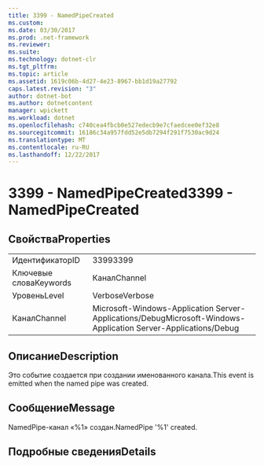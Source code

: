 ```yaml
---
title: 3399 - NamedPipeCreated
ms.custom: 
ms.date: 03/30/2017
ms.prod: .net-framework
ms.reviewer: 
ms.suite: 
ms.technology: dotnet-clr
ms.tgt_pltfrm: 
ms.topic: article
ms.assetid: 1619c06b-4d27-4e23-8967-bb1d19a27792
caps.latest.revision: "3"
author: dotnet-bot
ms.author: dotnetcontent
manager: wpickett
ms.workload: dotnet
ms.openlocfilehash: c740cea4fbcb0e527edecb9e7cfaedcee0ef32e8
ms.sourcegitcommit: 16186c34a957fdd52e5db7294f291f7530ac9d24
ms.translationtype: MT
ms.contentlocale: ru-RU
ms.lasthandoff: 12/22/2017
---
```

# <a name="3399---namedpipecreated"></a><span data-ttu-id="876e0-102">3399 - NamedPipeCreated</span><span class="sxs-lookup"><span data-stu-id="876e0-102">3399 - NamedPipeCreated</span></span>
## <a name="properties"></a><span data-ttu-id="876e0-103">Свойства</span><span class="sxs-lookup"><span data-stu-id="876e0-103">Properties</span></span>  
  
|||  
|-|-|  
|<span data-ttu-id="876e0-104">Идентификатор</span><span class="sxs-lookup"><span data-stu-id="876e0-104">ID</span></span>|<span data-ttu-id="876e0-105">3399</span><span class="sxs-lookup"><span data-stu-id="876e0-105">3399</span></span>|  
|<span data-ttu-id="876e0-106">Ключевые слова</span><span class="sxs-lookup"><span data-stu-id="876e0-106">Keywords</span></span>|<span data-ttu-id="876e0-107">Канал</span><span class="sxs-lookup"><span data-stu-id="876e0-107">Channel</span></span>|  
|<span data-ttu-id="876e0-108">Уровень</span><span class="sxs-lookup"><span data-stu-id="876e0-108">Level</span></span>|<span data-ttu-id="876e0-109">Verbose</span><span class="sxs-lookup"><span data-stu-id="876e0-109">Verbose</span></span>|  
|<span data-ttu-id="876e0-110">Канал</span><span class="sxs-lookup"><span data-stu-id="876e0-110">Channel</span></span>|<span data-ttu-id="876e0-111">Microsoft-Windows-Application Server-Applications/Debug</span><span class="sxs-lookup"><span data-stu-id="876e0-111">Microsoft-Windows-Application Server-Applications/Debug</span></span>|  
  
## <a name="description"></a><span data-ttu-id="876e0-112">Описание</span><span class="sxs-lookup"><span data-stu-id="876e0-112">Description</span></span>  
 <span data-ttu-id="876e0-113">Это событие создается при создании именованного канала.</span><span class="sxs-lookup"><span data-stu-id="876e0-113">This event is emitted when the named pipe was created.</span></span>  
  
## <a name="message"></a><span data-ttu-id="876e0-114">Сообщение</span><span class="sxs-lookup"><span data-stu-id="876e0-114">Message</span></span>  
 <span data-ttu-id="876e0-115">NamedPipe-канал «%1» создан.</span><span class="sxs-lookup"><span data-stu-id="876e0-115">NamedPipe '%1' created.</span></span>  
  
## <a name="details"></a><span data-ttu-id="876e0-116">Подробные сведения</span><span class="sxs-lookup"><span data-stu-id="876e0-116">Details</span></span>
